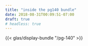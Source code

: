 ```yaml
---
title: "inside the pg140 bundle"
date: 2018-08-31T00:09:51-07:00
draft: true
# headless: true
---
```


{{< glas/display-bundle "/pg-140" >}}